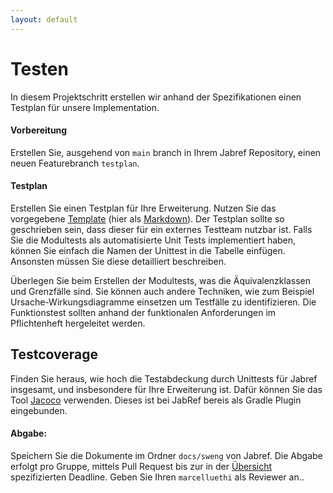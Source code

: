 ```yaml
---
layout: default
---
```

# Testen

In diesem Projektschritt erstellen wir anhand der Spezifikationen einen Testplan für unsere Implementation. 

#### Vorbereitung


Erstellen Sie, ausgehend von ```main``` branch in Ihrem Jabref Repository, einen neuen Featurebranch ```testplan```.

#### Testplan

Erstellen Sie einen Testplan für Ihre Erweiterung. Nutzen Sie das vorgegebene [Template](https://unibas-marcelluethi.github.io/software-engineering-gyminf/project/templates/testplan.html) (hier als [Markdown](https://github.com/unibas-marcelluethi/software-engineering-gyminf/tree/main/docs/project/templates/testplan.md)).
Der Testplan sollte so geschrieben sein, dass dieser für ein externes Testteam nutzbar ist.
Falls Sie die Modultests als automatisierte Unit Tests implementiert haben, können Sie einfach die Namen der Unittest in die Tabelle einfügen. Ansonsten müssen Sie diese detailliert beschreiben.

Überlegen Sie beim Erstellen der Modultests, was die Äquivalenzklassen und Grenzfälle sind. Sie können auch andere Techniken, wie zum Beispiel Ursache-Wirkungsdiagramme einsetzen um Testfälle zu identifizieren.
Die Funktionstest sollten anhand der funktionalen Anforderungen im Pflichtenheft hergeleitet werden.




## Testcoverage

Finden Sie heraus, wie hoch die Testabdeckung durch Unittests für Jabref insgesamt, und insbesondere für Ihre Erweiterung ist. Dafür können Sie das Tool [Jacoco](https://www.jacoco.org/jacoco/) verwenden. Dieses ist bei JabRef bereis als Gradle Plugin eingebunden.

#### Abgabe:

Speichern Sie die Dokumente im Ordner ```docs/sweng``` von Jabref.
Die Abgabe erfolgt pro Gruppe, mittels Pull Request bis zur in der [Übersicht](../project-overview) spezifizierten Deadline.  Geben Sie Ihren ```marcelluethi``` als Reviewer an..
